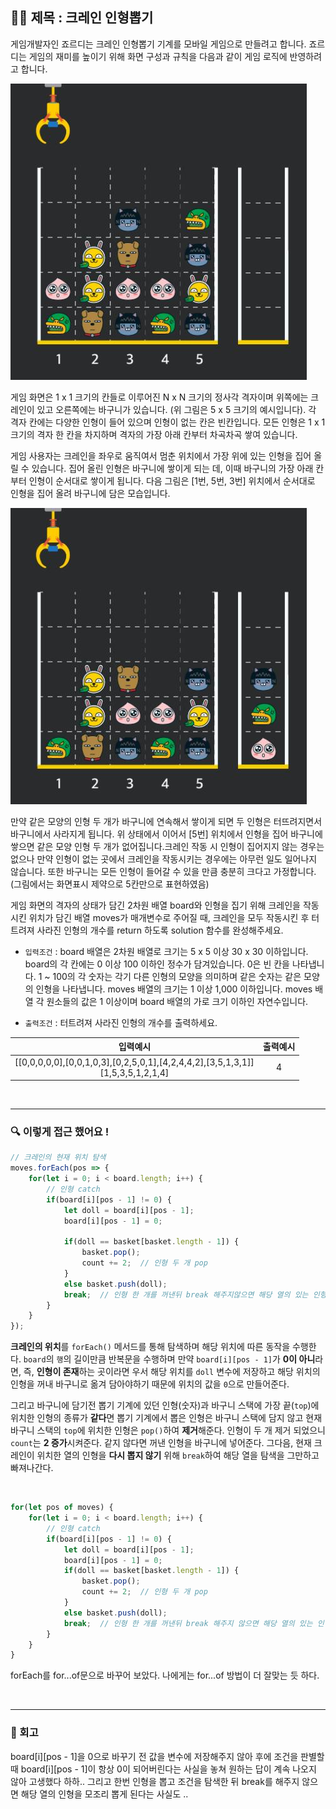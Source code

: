 ## ✍🏻 제목 : 크레인 인형뽑기
게임개발자인 죠르디는 크레인 인형뽑기 기계를 모바일 게임으로 만들려고 합니다.
죠르디는 게임의 재미를 높이기 위해 화면 구성과 규칙을 다음과 같이 게임 로직에 반영하려고 합니다.

![](2023-06-20-13-00-47.png)

게임 화면은 1 x 1 크기의 칸들로 이루어진 N x N 크기의 정사각 격자이며 위쪽에는 크레인이 있고 오른쪽에는 바구니가 있습니다. (위 그림은 5 x 5 크기의 예시입니다). 각 격자 칸에는 다양한 인형이 들어 있으며 인형이 없는 칸은 빈칸입니다. 모든 인형은 1 x 1 크기의 격자 한 칸을 차지하며 격자의 가장 아래 칸부터 차곡차곡 쌓여 있습니다. 

게임 사용자는 크레인을 좌우로 움직여서 멈춘 위치에서 가장 위에 있는 인형을 집어 올릴 수 있습니다. 집어 올린 인형은 바구니에 쌓이게 되는 데, 이때 바구니의 가장 아래 칸부터 인형이 순서대로 쌓이게 됩니다. 다음 그림은 [1번, 5번, 3번] 위치에서 순서대로 인형을 집어 올려 바구니에 담은 모습입니다.

![](2023-06-20-13-01-42.png)

만약 같은 모양의 인형 두 개가 바구니에 연속해서 쌓이게 되면 두 인형은 터뜨려지면서 바구니에서 사라지게 됩니다. 위 상태에서 이어서 [5번] 위치에서 인형을 집어 바구니에 쌓으면 같은 모양 인형 두 개가 없어집니다.크레인 작동 시 인형이 집어지지 않는 경우는 없으나 만약 인형이 없는 곳에서 크레인을 작동시키는 경우에는 아무런 일도 일어나지 않습니다. 또한 바구니는 모든 인형이 들어갈 수 있을 만큼 충분히 크다고 가정합니다. (그림에서는 화면표시 제약으로 5칸만으로 표현하였음) 

게임 화면의 격자의 상태가 담긴 2차원 배열 board와 인형을 집기 위해 크레인을 작동시킨 위치가 담긴 배열 moves가 매개변수로 주어질 때, 크레인을 모두 작동시킨 후 터트려져 사라진 인형의 개수를 return 하도록 solution 함수를 완성해주세요.


- `입력조건` : board 배열은 2차원 배열로 크기는 5 x 5 이상 30 x 30 이하입니다. board의 각 칸에는 0 이상 100 이하인 정수가 담겨있습니다.
0은 빈 칸을 나타냅니다. 1 ~ 100의 각 숫자는 각기 다른 인형의 모양을 의미하며 같은 숫자는 같은 모양의 인형을 나타냅니다. moves 배열의 크기는 1 이상 1,000 이하입니다. moves 배열 각 원소들의 값은 1 이상이며 board 배열의 가로 크기 이하인 자연수입니다.

- `출력조건` : 터트려져 사라진 인형의 개수를 출력하세요.

|입력예시|출력예시|
|:------:|:----:|
|[[0,0,0,0,0],[0,0,1,0,3],[0,2,5,0,1],[4,2,4,4,2],[3,5,1,3,1]] </br> [1,5,3,5,1,2,1,4]|4|


</br>

---

### 🔍 이렇게 접근 했어요 !

```javascript
// 크레인의 현재 위치 탐색
moves.forEach(pos => {
    for(let i = 0; i < board.length; i++) {
        // 인형 catch
        if(board[i][pos - 1] != 0) {
            let doll = board[i][pos - 1];
            board[i][pos - 1] = 0;

            if(doll == basket[basket.length - 1]) {
                basket.pop();
                count += 2;  // 인형 두 개 pop
            } 
            else basket.push(doll);
            break;  // 인형 한 개를 꺼낸뒤 break 해주지않으면 해당 열의 있는 인형 전부를 꺼내도록 동작함.
        }
    }
});
```
**크레인의 위치**를 `forEach()` 메서드를 통해 탐색하며 해당 위치에 따른 동작을 수행한다. `board`의 `행`의 길이만큼 반복문을 수행하며 만약 `board[i][pos - 1]`가 **0이 아니**라면, 즉, **인형이 존재**하는 곳이라면 우서 해당 위치를 `doll` 변수에 저장하고 해당 위치의 인형을 꺼내 바구니로 옮겨 담아야하기 때문에 위치의 값을 `0`으로 만들어준다. 

그리고 바구니에 담기전 뽑기 기계에 있던 인형(숫자)과 바구니 스택에 가장 끝(`top`)에 위치한 인형의 종류가 **같다**면 뽑기 기계에서 뽑은 인형은 바구니 스택에 담지 않고 현재 바구니 스택의 `top`에 위치한 인형은 `pop()`하여 **제거**해준다. 인형이 두 개 제거 되었으니 `count`는 **2 증가**시켜준다. 같지 않다면 꺼낸 인형을 바구니에 넣어준다. 그다음, 현재 크레인이 위치한 열의 인형을 **다시 뽑지 않기** 위해 `break`하여 해당 열을 탐색을 그만하고 빠져나간다. 

</br>

```javascript
for(let pos of moves) {
    for(let i = 0; i < board.length; i++) {
        // 인형 catch
        if(board[i][pos - 1] != 0) {
            let doll = board[i][pos - 1];
            board[i][pos - 1] = 0;
            if(doll == basket[basket.length - 1]) {
                basket.pop();
                count += 2;  // 인형 두 개 pop
            } 
            else basket.push(doll);
            break;  // 인형 한 개를 꺼낸뒤 break 해주지 않으면 해당 열의 있는 인형 전부를 꺼내도록 동작함.
        }
    }
}
```
forEach를 for...of문으로 바꾸어 보았다. 나에게는 for...of 방법이 더 잘맞는 듯 하다.

</br>

---

### 🐾 회고
board[i][pos - 1]을 0으로 바꾸기 전 값을 변수에 저장해주지 않아 후에 조건을 판별할 때 board[i][pos - 1]이 항상 0이 되어버린다는 사실을 놓쳐 원하는 답이 계속 나오지 않아 고생했다 하하.. 그리고 한번 인형을 뽑고 조건을 탐색한 뒤 break를 해주지 않으면 해당 열의 인형을 모조리 뽑게 된다는 사실도 ..  